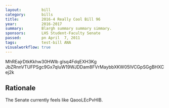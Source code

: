 ```yaml
---
layout:         bill
category:       bills
title:          2016-4 Really Cool Bill 96
year:           2016-2017
summary:        Blargh summary summary simmary.
sponsors:       LHS Student-Faculty Senate
passed:         pn April  7, 2011
tags:           test-bill ANA
visualworkflow: true
---
```



MhREajrDtkKkhw30HWlb gIsq4FdqEXH3Kg JbZRnnVTUFPSgc9Gx7qIuW19WJDDam8FVrMaybbXKW05lVCGpSGgBHXCej2k 




Rationale
---------
The Senate currently feels like QaooLEcPvHIB.
